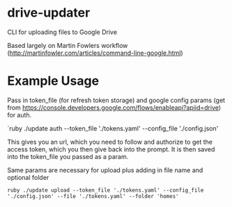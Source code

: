 # drive-updater
CLI for uploading files to Google Drive

Based largely on Martin Fowlers workflow (http://martinfowler.com/articles/command-line-google.html)

# Example Usage

Pass in token_file (for refresh token storage) and google config params (get from https://console.developers.google.com/flows/enableapi?apiid=drive) for auth.

`ruby ./update auth --token_file './tokens.yaml' --config_file './config.json'

This gives you an url, which you need to follow and authorize to get the access token, which you then give back into the prompt. It is then saved into the token_file you passed as a param.

Same params are necessary for upload plus adding in file name and optional folder

`ruby ./update upload --token_file './tokens.yaml' --config_file './config.json' --file './tokens.yaml' --folder 'homes'`
